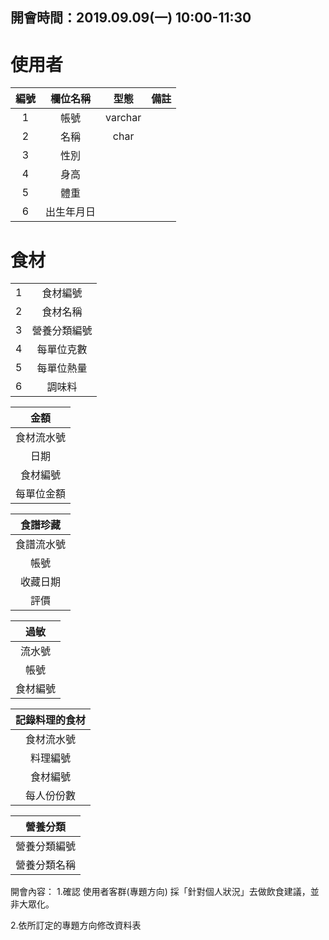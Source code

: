 ## 開會時間：2019.09.09(一) 10:00-11:30 ##
使用者
======================
|         編號        |          欄位名稱          |             型態             |備註|
|:--------------------:|:--------------------:|:--------------------:|:--------------------:|
|        1       |       帳號        | varchar ||
|        2        |        名稱        | char ||
|        3        |        性別        |||
|        4       |        身高        |||
|        5        |       體重        |||
|        6       |    出生年月日     |||


食材
===================
|            |              |
|:--------------------:|:--------------------:|
|      1       |        食材編號       |
|      2       |       食材名稱       |
|      3       |        營養分類編號      |
|      4       |         每單位克數     |
|      5       |      每單位熱量      |
|      6       |     調味料        |



|        金額       |
|:--------------------:|
|       食材流水號       |
|          日期       |
|       食材編號       |
|      每單位金額      |


|        食譜珍藏       |
|:--------------------:|
|       食譜流水號       |
|          帳號       |
|       收藏日期       |
|         評價         |


|        過敏       |
|:--------------------:|
|       流水號       |
|         帳號       |
|       食材編號       |


|        記錄料理的食材       |
|:--------------------------:|
|       食材流水號       |
|          料理編號       |
|       食材編號       |
|      每人份份數      |


|        營養分類       |
|:--------------------:|
|       營養分類編號       |
|      營養分類名稱    |


開會內容：
1.確認 使用者客群(專題方向)
採「針對個人狀況」去做飲食建議，並非大眾化。

2.依所訂定的專題方向修改資料表
